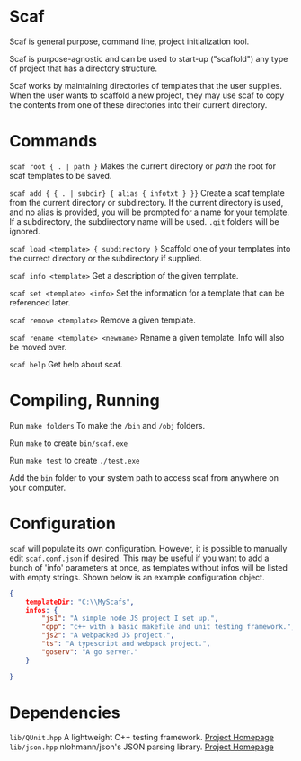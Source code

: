 # Scaf

Scaf is general purpose, command line, project initialization tool.

Scaf is purpose-agnostic and can be used to start-up ("scaffold") any type of project that has a directory structure.

Scaf works by maintaining directories of templates that the user supplies. When the user wants to scaffold a new project, they may use scaf to copy the contents from one of these directories into their current directory.

# Commands

`scaf root { . | path }` Makes the current directory or _path_ the root for scaf templates to be saved.

`scaf add { { . | subdir} { alias { infotxt } }}` Create a scaf template from the current directory or subdirectory. If the current directory is used, and no alias is provided, you will be prompted for a name for your template. If a subdirectory, the subdirectory name will be used. `.git` folders will be ignored.

`scaf load <template> { subdirectory }` Scaffold one of your templates into the currect directory or the subdirectory if supplied.

`scaf info <template>` Get a description of the given template.

`scaf set <template> <info>` Set the information for a template that can be referenced later.

`scaf remove <template>` Remove a given template.

`scaf rename <template> <newname>` Rename a given template. Info will also be moved over.

`scaf help` Get help about scaf.

# Compiling, Running

Run `make folders` To make the `/bin` and `/obj` folders.

Run `make` to create `bin/scaf.exe`

Run `make test` to create `./test.exe`

Add the `bin` folder to your system path to access scaf from anywhere on your computer.

# Configuration

`scaf` will populate its own configuration. However, it is possible to manually edit `scaf.conf.json` if desired. This may be useful if you want to add a bunch of 'info' parameters at once, as templates without infos will be listed with empty strings. Shown below is an example configuration object.

```json
{
    templateDir: "C:\\MyScafs",
    infos: {
        "js1": "A simple node JS project I set up.",
        "cpp": "c++ with a basic makefile and unit testing framework.",
        "js2": "A webpacked JS project.",
        "ts": "A typescript and webpack project.",
        "goserv": "A go server."
    }

}

```

# Dependencies

`lib/QUnit.hpp` A lightweight C++ testing framework. [Project Homepage](https://qunit.sourceforge.net/)
`lib/json.hpp` nlohmann/json's JSON parsing library. [Project Homepage](https://github.com/nlohmann/json)

